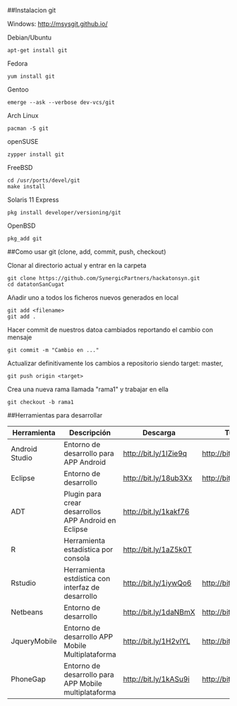 
##Instalacion git

Windows: http://msysgit.github.io/

Debian/Ubuntu

    apt-get install git

Fedora

    yum install git

Gentoo

    emerge --ask --verbose dev-vcs/git

Arch Linux

    pacman -S git

openSUSE

    zypper install git

FreeBSD

    cd /usr/ports/devel/git
    make install

Solaris 11 Express

    pkg install developer/versioning/git

OpenBSD

    pkg_add git

##Como usar git (clone, add, commit, push, checkout)

Clonar al directorio actual y entrar en la carpeta

    git clone https://github.com/SynergicPartners/hackatonsyn.git
    cd datatonSanCugat
Añadir uno a todos los ficheros nuevos generados en local

    git add <filename>
    git add .

Hacer commit de nuestros datoa cambiados reportando el cambio con mensaje

    git commit -m "Cambio en ..."

Actualizar definitivamente los cambios a repositorio siendo target: master, <nombre del branch el cual estamos trabajando>

    git push origin <target>

Crea una nueva rama llamada "rama1" y trabajar en ella

    git checkout -b rama1

##Herramientas para desarrollar

| Herramienta |	Descripción | Descarga	| Tutorial |
|------------|--------------|-----------|----------|
| Android Studio | Entorno de desarrollo para APP Android |	http://bit.ly/1IZie9q |	http://bit.ly/1HmYsX8 |
| Eclipse |	Entorno de desarrollo |	http://bit.ly/18ub3Xx |	http://bit.ly/1H2vqM7 |
| ADT |	Plugin para crear desarrollos APP Android en Eclipse | http://bit.ly/1kakf76 |	
| R	| Herramienta estadística por consola | http://bit.ly/1aZ5k0T |
| Rstudio |	Herramienta estdística con interfaz de desarrollo |	http://bit.ly/1iywQo6 |	http://bit.ly/1aNcp3J |
| Netbeans | Entorno de desarrollo | http://bit.ly/1daNBmX | http://bit.ly/1DDhxTe |
| JqueryMobile | Entorno de desarrollo APP Mobile Multiplataforma |	http://bit.ly/1H2vlYL |	http://bit.ly/1yq94mt |
| PhoneGap | Entorno de desarrollo para APP Mobile multiplataforma |	http://bit.ly/1kASu9i |	http://bit.ly/1I9adi0 |



